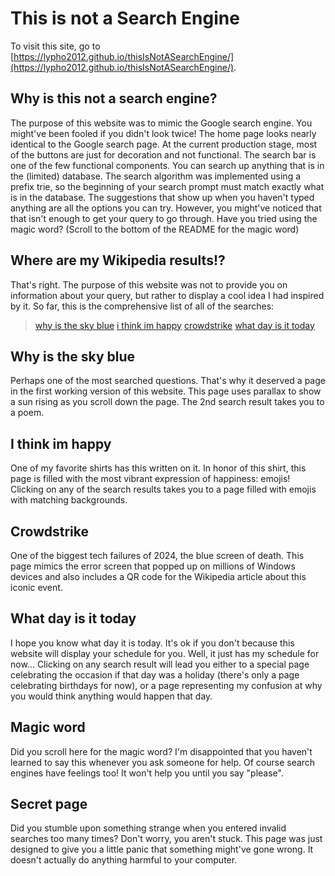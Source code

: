 # This is not a Search Engine

To visit this site, go to [https://lypho2012.github.io/thisIsNotASearchEngine/](https://lypho2012.github.io/thisIsNotASearchEngine/).

## Why is this not a search engine?

The purpose of this website was to mimic the Google search engine. You might've been fooled if you didn't look twice!
The home page looks nearly identical to the Google search page. At the current production stage, most of the buttons are just for decoration and not functional.
The search bar is one of the few functional components. You can search up anything that is in the (limited) database. The search algorithm was implemented using a prefix trie, so the beginning of your search prompt must match exactly what is in the database. The suggestions that show up when you haven't typed anything are all the options you can try. However, you might've noticed that that isn't enough to get your query to go through. Have you tried using the magic word? (Scroll to the bottom of the README for the magic word)

## Where are my Wikipedia results!?

That's right. The purpose of this website was not to provide you on information about your query, but rather to display a cool idea I had inspired by it. So far, this is the comprehensive list of all of the searches:
> [why is the sky blue](#why-is-the-sky-blue)
> [i think im happy](#i-think-im-happy)
> [crowdstrike](#crowdstrike)
> [what day is it today](#what-day-is-it-today)

## Why is the sky blue

Perhaps one of the most searched questions. That's why it deserved a page in the first working version of this website. This page uses parallax to show a sun rising as you scroll down the page. The 2nd search result takes you to a poem.

## I think im happy

One of my favorite shirts has this written on it. In honor of this shirt, this page is filled with the most vibrant expression of happiness: emojis! Clicking on any of the search results takes you to a page filled with emojis with matching backgrounds.

## Crowdstrike

One of the biggest tech failures of 2024, the blue screen of death. This page mimics the error screen that popped up on millions of Windows devices and also includes a QR code for the Wikipedia article about this iconic event.

## What day is it today

I hope you know what day it is today. It's ok if you don't because this website will display your schedule for you. Well, it just has my schedule for now... 
Clicking on any search result will lead you either to a special page celebrating the occasion if that day was a holiday (there's only a page celebrating birthdays for now), or a page representing my confusion at why you would think anything would happen that day.

## Magic word

Did you scroll here for the magic word? I'm disappointed that you haven't learned to say this whenever you ask someone for help. Of course search engines have feelings too! It won't help you until you say "please".

## Secret page

Did you stumble upon something strange when you entered invalid searches too many times? Don't worry, you aren't stuck. This page was just designed to give you a little panic that something might've gone wrong. It doesn't actually do anything harmful to your computer. 
